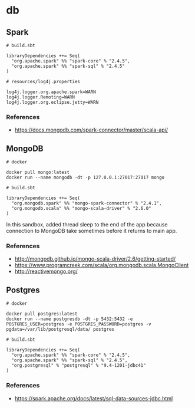 # db

## Spark

```
# build.sbt

libraryDependencies ++= Seq(
  "org.apache.spark" %% "spark-core" % "2.4.5",
  "org.apache.spark" %% "spark-sql" % "2.4.5"
)

# resources/log4j.properties

log4j.logger.org.apache.spark=WARN
log4j.logger.Remoting=WARN
log4j.logger.org.eclipse.jetty=WARN
```

### References
- https://docs.mongodb.com/spark-connector/master/scala-api/

## MongoDB

```
# docker

docker pull mongo:latest
docker run --name mongodb -dt -p 127.0.0.1:27017:27017 mongo

# build.sbt

libraryDependencies ++= Seq(
  "org.mongodb.spark" %% "mongo-spark-connector" % "2.4.1",
  "org.mongodb.scala" %% "mongo-scala-driver" % "2.6.0"
)
```

In this sandbox, added thread sleep to the end of the app because connection to 
MongoDB take sometimes before it returns to main app.

### References
- http://mongodb.github.io/mongo-scala-driver/2.6/getting-started/
- https://www.programcreek.com/scala/org.mongodb.scala.MongoClient
- http://reactivemongo.org/

## Postgres

```
# docker

docker pull postgres:latest
docker run --name postgresdb -dt -p 5432:5432 -e POSTGRES_USER=postgres -e POSTGRES_PASSWORD=postgres -v pgdata=/var/lib/postgresql/data/ postgres

# build.sbt

libraryDependencies ++= Seq(
  "org.apache.spark" %% "spark-core" % "2.4.5",
  "org.apache.spark" %% "spark-sql" % "2.4.5",
  "org.postgresql" % "postgresql" % "9.4-1201-jdbc41"
)
```

### References
- https://spark.apache.org/docs/latest/sql-data-sources-jdbc.html
